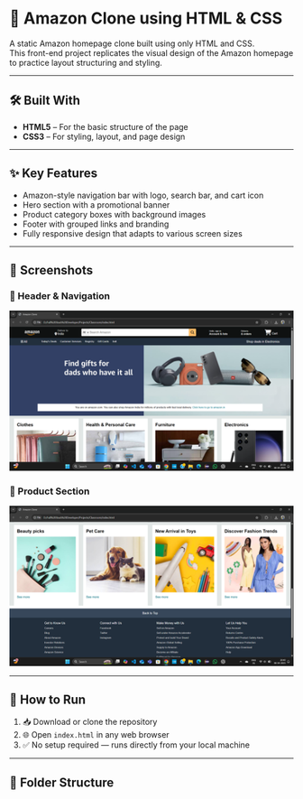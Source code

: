# 🛒 Amazon Clone using HTML & CSS

A static Amazon homepage clone built using only HTML and CSS.  
This front-end project replicates the visual design of the Amazon homepage to practice layout structuring and styling.

---

## 🛠️ Built With

- **HTML5** – For the basic structure of the page  
- **CSS3** – For styling, layout, and page design

---

## ✨ Key Features

- Amazon-style navigation bar with logo, search bar, and cart icon  
- Hero section with a promotional banner  
- Product category boxes with background images  
- Footer with grouped links and branding  
- Fully responsive design that adapts to various screen sizes

---

## 📸 Screenshots

### 🔹 Header & Navigation

![Amazon Clone Screenshot 1](https://github.com/Shriram-Patil8123/Amazon-Clone/blob/b7790527d4c619b6640707b8652e294f32c2167a/Screenshot1.png?raw=true)

### 🔹 Product Section

![Amazon Clone Screenshot 2](https://github.com/Shriram-Patil8123/Amazon-Clone/blob/b7790527d4c619b6640707b8652e294f32c2167a/Screenshot2.png?raw=true)

---

## 🚀 How to Run

1. 📥 Download or clone the repository  
2. 🌐 Open `index.html` in any web browser  
3. ✅ No setup required — runs directly from your local machine

---

## 📁 Folder Structure


